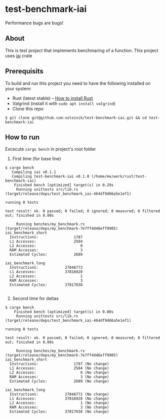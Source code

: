 # test-benchmark-iai
Performance bugs are bugs!

## About 
This is test project that implements benchmaring of a function. This project uses [iai](https://crates.io/crates/iai) crate



## Prerequisits
To build and run this project you need to have the following installed on your system:

- Rust (latest stable) – [How to install Rust](https://www.rust-lang.org/en-US/install.html)
- Valgrind (install it with `sudo apt install valgrind`)
- Clone this repo 
```
$ git clone git@github.com:soleinik/test-benchmark-iai.git && cd test-benchmark-iai
```


## How to run
Excecute `cargo bench` in project's root folder

1. First time (for base line)

```
$ cargo bench
   Compiling iai v0.1.1
   Compiling test-benchmark-iai v0.1.0 (/home/me/work/rust/test-benchmark-iai)
    Finished bench [optimized] target(s) in 0.29s
     Running unittests src/lib.rs (target/release/deps/test_benchmark_iai-464df9d66a5e1ef1)

running 0 tests

test result: ok. 0 passed; 0 failed; 0 ignored; 0 measured; 0 filtered out; finished in 0.00s

     Running benches/my_benchmark.rs (target/release/deps/my_benchmark-7e7ff4d46eff9905)
iai_benchmark_short
  Instructions:                1787
  L1 Accesses:                 2504
  L2 Accesses:                    0
  RAM Accesses:                   3
  Estimated Cycles:            2609

iai_benchmark_long
  Instructions:            27046772
  L1 Accesses:             37816928
  L2 Accesses:                    1
  RAM Accesses:                   3
  Estimated Cycles:        37817038


```
2. Second time for deltas
```
$ cargo bench
    Finished bench [optimized] target(s) in 0.00s
     Running unittests src/lib.rs (target/release/deps/test_benchmark_iai-464df9d66a5e1ef1)

running 0 tests

test result: ok. 0 passed; 0 failed; 0 ignored; 0 measured; 0 filtered out; finished in 0.00s

     Running benches/my_benchmark.rs (target/release/deps/my_benchmark-7e7ff4d46eff9905)
iai_benchmark_short
  Instructions:                1787 (No change)
  L1 Accesses:                 2504 (No change)
  L2 Accesses:                    0 (No change)
  RAM Accesses:                   3 (No change)
  Estimated Cycles:            2609 (No change)

iai_benchmark_long
  Instructions:            27046772 (No change)
  L1 Accesses:             37816928 (No change)
  L2 Accesses:                    1 (No change)
  RAM Accesses:                   3 (No change)
  Estimated Cycles:        37817038 (No change)

```